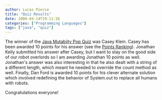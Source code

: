 ```yaml
---
author: Lucas Pierce
title: "Quiz Results"
date: 2008-04-14T19:11:26
categories: ["Programming Languages"]
tags: ["java", "quiz"]
---
```


The winner of the [Java Mutabiity Pop Quiz](/posts/java-mutability/) was Casey Klein. Casey has been awarded 10 points for his answer (see the [Points Ranking](/posts/points-ranking/)). Jonathan Kelly submitted his answer after Casey, but I want to stay on the good side of our robot overlords so I am awarding Jonathan 10 points as well. Jonathan's answer was also interesting in that he also dealt with a string of a different length, which meant he needed to override the count method as well. Finally, Dan Ford is awarded 10 points for his clever alternate solution which involved redefining the behavior of System.out to replace all humans with robots.

Congratulations everyone!

